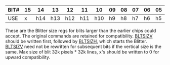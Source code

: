 | BIT# | 15 | 14 | 13 | 12 | 11 | 10 | 09 | 08 | 07 | 06 | 05 | 04 | 03 | 02 | 01 | 00 |
|------|----|----|----|----|----|----|----|----|----|----|----|----|----|----|----|----|
| USE | x | h14 | h13 | h12 | h11 | h10 | h9 | h8 | h7 | h6 | h5 | h4 | h3 | h2 | h1 | h0 |

These are the Blitter size regs for blits larger than the earlier
chips could accept. The original commands are retained for
compatibility. [BLTSIZV](BLTSIZV.md) should be written first, followed by [BLTSIZH](BLTSIZH.md),
which starts the Blitter. [BLTSIZV](BLTSIZV.md) need not be rewritten for
subsequent bits if the vertical size is the same. Max size of
blit 32k pixels * 32k lines, x's should be written to 0 for
upward compatibility.